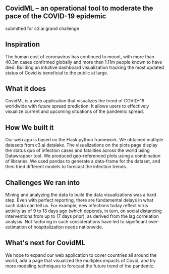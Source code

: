 ## CovidML – an operational tool to moderate the pace of the COVID-19 epidemic
submitted for c3.ai grand challenge

## Inspiration
The human cost of coronavirus has continued to mount, with more than 40.3m cases confirmed globally and more than 1.11m people known to have died. Building an intuitive dashboard visualization tracking the most updated status of Covid is beneficial to the public at large.

## What it does
CovidML is a web application that visualizes the trend of COVID-19 worldwide with future spread prediction. It allows users to effectively visualize current and upcoming situations of the pandemic spread.

## How We built it
Our web app is based on the Flask python framework. We obtained multiple datasets from c3.ai datalake. The visualizations on the plots page display the status quo of infection cases and fatalities across the world using Datawrapper tool. We produced geo-referenced plots using a combination of libraries. We used pandas to generate a data-frame for the dataset, and then tried different models to forecast the infection trends.

## Challenges We ran into
Mining and analyzing the data to build the data visualizations was a hard step. Even with perfect reporting, there are fundamental delays in what such data can tell us. For example, new infections today reflect virus activity as of 9 to 13 days ago (which depends, in turn, on social distancing interventions from up to 17 days prior), as derived from the lag correlation analysis. Not factoring in such considerations have led to significant over-estimation of hospitalization needs nationwide.

## What's next for CovidML
We hope to expand our web application to cover countries all around the world, add a page that visualized the multiplex impacts of Covid, and try more modeling techniques to forecast the future trend of the pandemic.

